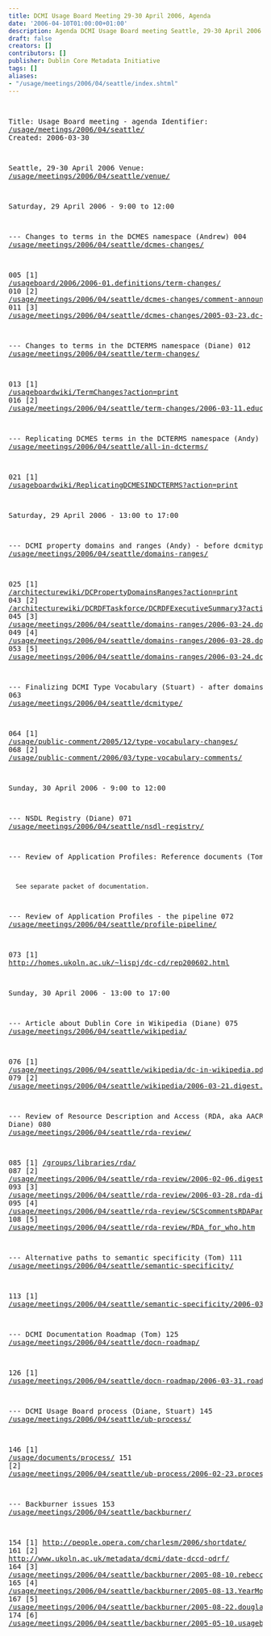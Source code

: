 ```yaml
---
title: DCMI Usage Board Meeting 29-30 April 2006, Agenda
date: '2006-04-10T01:00:00+01:00'
description: Agenda DCMI Usage Board meeting Seattle, 29-30 April 2006.
draft: false
creators: []
contributors: []
publisher: Dublin Core Metadata Initiative
tags: []
aliases:
- "/usage/meetings/2006/04/seattle/index.shtml"
---
```


<!--#include virtual="/ssi/header.shtml" --><pre>
Title: Usage Board meeting - agenda
Identifier: <a href="/usage/meetings/2006/04/seattle/">/usage/meetings/2006/04/seattle/</a>
Created: 2006-03-30

Seattle, 29-30 April 2006
Venue: <a href="/usage/meetings/2006/04/seattle/venue/">/usage/meetings/2006/04/seattle/venue/</a>

Saturday, 29 April 2006 - 9:00 to 12:00

--- Changes to terms in the DCMES namespace (Andrew)
004 <a href="/usage/meetings/2006/04/seattle/dcmes-changes/">/usage/meetings/2006/04/seattle/dcmes-changes/</a>

005 [1] <a href="/usageboard/2006/2006-01.definitions/term-changes/">/usageboard/2006/2006-01.definitions/term-changes/</a>
010 [2] <a href="/usage/meetings/2006/04/seattle/dcmes-changes/comment-announcement-text.txt">/usage/meetings/2006/04/seattle/dcmes-changes/comment-announcement-text.txt</a>
011 [3] <a href="/usage/meetings/2006/04/seattle/dcmes-changes/2005-03-23.dc-language.html">/usage/meetings/2006/04/seattle/dcmes-changes/2005-03-23.dc-language.html</a>

--- Changes to terms in the DCTERMS namespace (Diane)
012 <a href="/usage/meetings/2006/04/seattle/term-changes/">/usage/meetings/2006/04/seattle/term-changes/</a>

013 [1] <a href="http://dublincore.org/usageboardwiki/TermChanges?action=print">/usageboardwiki/TermChanges?action=print</a>
016 [2] <a href="/usage/meetings/2006/04/seattle/term-changes/2006-03-11.educationLevel.html">/usage/meetings/2006/04/seattle/term-changes/2006-03-11.educationLevel.html</a>

--- Replicating DCMES terms in the DCTERMS namespace (Andy)
020 <a href="/usage/meetings/2006/04/seattle/all-in-dcterms/">/usage/meetings/2006/04/seattle/all-in-dcterms/</a>
      
021 [1] <a href="http://dublincore.org/usageboardwiki/ReplicatingDCMESINDCTERMS?action=print">/usageboardwiki/ReplicatingDCMESINDCTERMS?action=print</a>

Saturday, 29 April 2006 - 13:00 to 17:00

--- DCMI property domains and ranges (Andy) - before dcmitype
023 <a href="/usage/meetings/2006/04/seattle/domains-ranges/">/usage/meetings/2006/04/seattle/domains-ranges/</a>

025 [1] <a href="http://dublincore.org/architecturewiki/DCPropertyDomainsRanges?action=print">/architecturewiki/DCPropertyDomainsRanges?action=print</a>
043 [2] <a href="http://dublincore.org/architecturewiki/DCRDFTaskforce/DCRDFExecutiveSummary3?action=print">/architecturewiki/DCRDFTaskforce/DCRDFExecutiveSummary3?action=print</a>
045 [3] <a href="/usage/meetings/2006/04/seattle/domains-ranges/2006-03-24.domain-range-rationale.html">/usage/meetings/2006/04/seattle/domains-ranges/2006-03-24.domain-range-rationale.html</a>
049 [4] <a href="/usage/meetings/2006/04/seattle/domains-ranges/2006-03-28.domain-range-comments.html">/usage/meetings/2006/04/seattle/domains-ranges/2006-03-28.domain-range-comments.html</a>
053 [5] <a href="/usage/meetings/2006/04/seattle/domains-ranges/2006-03-24.dcPropertiesRanges.pdf">/usage/meetings/2006/04/seattle/domains-ranges/2006-03-24.dcPropertiesRanges.pdf</a>

--- Finalizing DCMI Type Vocabulary (Stuart) - after domains-ranges
063 <a href="/usage/meetings/2006/04/seattle/dcmitype/">/usage/meetings/2006/04/seattle/dcmitype/</a>

064 [1] <a href="/usage/public-comment/2005/12/type-vocabulary-changes/">/usage/public-comment/2005/12/type-vocabulary-changes/</a>
068 [2] <a href="/usage/public-comment/2006/03/type-vocabulary-comments/">/usage/public-comment/2006/03/type-vocabulary-comments/</a>

Sunday, 30 April 2006 - 9:00 to 12:00

--- NSDL Registry (Diane)
071 <a href="/usage/meetings/2006/04/seattle/nsdl-registry/">/usage/meetings/2006/04/seattle/nsdl-registry/</a>

--- Review of Application Profiles: Reference documents (Tom)

      See separate packet of documentation.

--- Review of Application Profiles - the pipeline
072 <a href="/usage/meetings/2006/04/seattle/profile-pipeline/">/usage/meetings/2006/04/seattle/profile-pipeline/</a>

073 [1] <a href="http://homes.ukoln.ac.uk/~lispj/dc-cd/rep200602.html">http://homes.ukoln.ac.uk/~lispj/dc-cd/rep200602.html</a>

Sunday, 30 April 2006 - 13:00 to 17:00

--- Article about Dublin Core in Wikipedia (Diane)
075 <a href="/usage/meetings/2006/04/seattle/wikipedia/">/usage/meetings/2006/04/seattle/wikipedia/</a>

076 [1] <a href="/usage/meetings/2006/04/seattle/wikipedia/dc-in-wikipedia.pdf">/usage/meetings/2006/04/seattle/wikipedia/dc-in-wikipedia.pdf</a>
079 [2] <a href="/usage/meetings/2006/04/seattle/wikipedia/2006-03-21.digest.txt">/usage/meetings/2006/04/seattle/wikipedia/2006-03-21.digest.txt</a>

--- Review of Resource Description and Access (RDA, aka AACR3) (Tom, Diane)
080 <a href="/usage/meetings/2006/04/seattle/rda-review/">/usage/meetings/2006/04/seattle/rda-review/</a>

085 [1] <a href="/groups/libraries/rda/">/groups/libraries/rda/</a>
087 [2] <a href="/usage/meetings/2006/04/seattle/rda-review/2006-02-06.digest.html">/usage/meetings/2006/04/seattle/rda-review/2006-02-06.digest.html</a>
093 [3] <a href="/usage/meetings/2006/04/seattle/rda-review/2006-03-28.rda-discussion.html">/usage/meetings/2006/04/seattle/rda-review/2006-03-28.rda-discussion.html</a>
095 [4] <a href="/usage/meetings/2006/04/seattle/rda-review/SCScommentsRDAPart1-excerpts.pdf">/usage/meetings/2006/04/seattle/rda-review/SCScommentsRDAPart1-excerpts.pdf</a>
108 [5] <a href="/usage/meetings/2006/04/seattle/rda-review/RDA_for_who.htm">/usage/meetings/2006/04/seattle/rda-review/RDA_for_who.htm</a>

--- Alternative paths to semantic specificity (Tom)
111 <a href="/usage/meetings/2006/04/seattle/semantic-specificity/">/usage/meetings/2006/04/seattle/semantic-specificity/</a>

113 [1] <a href="/usage/meetings/2006/04/seattle/semantic-specificity/2006-03-13.digest.txt">/usage/meetings/2006/04/seattle/semantic-specificity/2006-03-13.digest.txt</a>

--- DCMI Documentation Roadmap (Tom)
125 <a href="/usage/meetings/2006/04/seattle/docn-roadmap/">/usage/meetings/2006/04/seattle/docn-roadmap/</a>

126 [1] <a href="/usage/meetings/2006/04/seattle/docn-roadmap/2006-03-31.roadmap.pdf">/usage/meetings/2006/04/seattle/docn-roadmap/2006-03-31.roadmap.pdf</a>

--- DCMI Usage Board process (Diane, Stuart)
145 <a href="/usage/meetings/2006/04/seattle/ub-process/">/usage/meetings/2006/04/seattle/ub-process/</a>

146 [1] <a href="/usage/documents/process/">/usage/documents/process/</a>
151 [2] <a href="/usage/meetings/2006/04/seattle/ub-process/2006-02-23.process-ub-voting.txt">/usage/meetings/2006/04/seattle/ub-process/2006-02-23.process-ub-voting.txt</a>

--- Backburner issues
153 <a href="/usage/meetings/2006/04/seattle/backburner/">/usage/meetings/2006/04/seattle/backburner/</a>

154 [1] <a href="http://people.opera.com/charlesm/2006/shortdate/">http://people.opera.com/charlesm/2006/shortdate/</a>
161 [2] <a href="http://www.ukoln.ac.uk/metadata/dcmi/date-dccd-odrf/">http://www.ukoln.ac.uk/metadata/dcmi/date-dccd-odrf/</a>
164 [3] <a href="/usage/meetings/2006/04/seattle/backburner/2005-08-10.rebecca-comments.txt">/usage/meetings/2006/04/seattle/backburner/2005-08-10.rebecca-comments.txt</a>
165 [4] <a href="/usage/meetings/2006/04/seattle/backburner/2005-08-13.YearMonthDate-profile.txt">/usage/meetings/2006/04/seattle/backburner/2005-08-13.YearMonthDate-profile.txt</a>
167 [5] <a href="/usage/meetings/2006/04/seattle/backburner/2005-08-22.douglas-campbell-long.txt">/usage/meetings/2006/04/seattle/backburner/2005-08-22.douglas-campbell-long.txt</a>
174 [6] <a href="/usage/meetings/2006/04/seattle/backburner/2005-05-10.usageboard-profile.txt">/usage/meetings/2006/04/seattle/backburner/2005-05-10.usageboard-profile.txt</a>

</pre><!--#include virtual="/ssi/footer.shtml" -->
